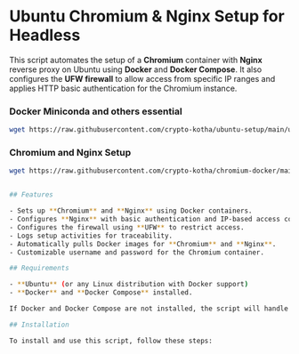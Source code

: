 # Ubuntu Chromium & Nginx Setup for Headless

This script automates the setup of a **Chromium** container with **Nginx** reverse proxy on Ubuntu using **Docker** and **Docker Compose**. It also configures the **UFW firewall** to allow access from specific IP ranges and applies HTTP basic authentication for the Chromium instance.

### Docker Miniconda and others essential
```bash
wget https://raw.githubusercontent.com/crypto-kotha/ubuntu-setup/main/ubuntu_setup.sh && sudo chmod +x ubuntu_setup.sh && ./ubuntu_setup.sh
```
### Chromium and Nginx Setup
```bash
wget https://raw.githubusercontent.com/crypto-kotha/chromium-docker/main/chrome.sh && sudo chmod +x chrome.sh && ./chrome.sh


## Features

- Sets up **Chromium** and **Nginx** using Docker containers.
- Configures **Nginx** with basic authentication and IP-based access control.
- Configures the firewall using **UFW** to restrict access.
- Logs setup activities for traceability.
- Automatically pulls Docker images for **Chromium** and **Nginx**.
- Customizable username and password for the Chromium container.

## Requirements

- **Ubuntu** (or any Linux distribution with Docker support)
- **Docker** and **Docker Compose** installed.

If Docker and Docker Compose are not installed, the script will handle the setup process.

## Installation

To install and use this script, follow these steps:


